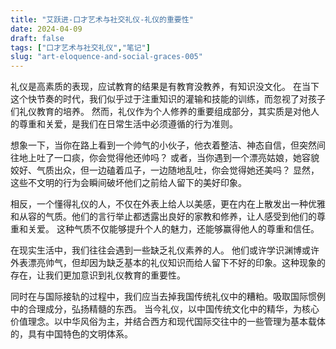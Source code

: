```yaml
---
title: "艾跃进-口才艺术与社交礼仪-礼仪的重要性"
date: 2024-04-09
draft: false
tags: ["口才艺术与社交礼仪","笔记"]
slug: "art-eloquence-and-social-graces-005"
---
```


礼仪是高素质的表现，应试教育的结果是有教育没教养，有知识没文化。
在当下这个快节奏的时代，我们似乎过于注重知识的灌输和技能的训练，而忽视了对孩子们礼仪教育的培养。
然而，礼仪作为个人修养的重要组成部分，其实质是对他人的尊重和关爱，是我们在日常生活中必须遵循的行为准则。

想象一下，当你在路上看到一个帅气的小伙子，他衣着整洁、神态自信，但突然间往地上吐了一口痰，你会觉得他还帅吗？
或者，当你遇到一个漂亮姑娘，她容貌姣好、气质出众，但一边磕着瓜子，一边随地乱吐，你会觉得她还美吗？
显然，这些不文明的行为会瞬间破坏他们之前给人留下的美好印象。

相反，一个懂得礼仪的人，不仅在外表上给人以美感，更在内在上散发出一种优雅和从容的气质。他们的言行举止都透露出良好的家教和修养，让人感受到他们的尊重和关爱。
这种气质不仅能够提升个人的魅力，还能够赢得他人的尊重和信任。

在现实生活中，我们往往会遇到一些缺乏礼仪素养的人。
他们或许学识渊博或许外表漂亮帅气，但却因为缺乏基本的礼仪知识而给人留下不好的印象。这种现象的存在，让我们更加意识到礼仪教育的重要性。

同时在与国际接轨的过程中，我们应当去掉我国传统礼仪中的糟粕。吸取国际惯例中的合理成分，弘扬精髓的东西。
当今礼仪，以中国传统文化中的精华，为核心价值理念。以中华风俗为主，并结合西方和现代国际交往中的一些管理为基本载体的，具有中国特色的文明体系。

